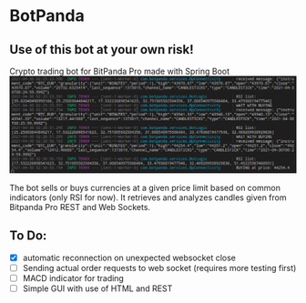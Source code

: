 # BotPanda
## Use of this bot at your own risk!
Crypto trading bot for BitPanda Pro made with Spring Boot
![alt text](https://github.com/uc9000/BotPanda/blob/main/images/screenshot_2.png?raw=true)

The bot sells or buys currencies at a given price limit based on common indicators (only RSI for now).
It retrieves and analyzes candles given from Bitpanda Pro REST and Web Sockets.

## To Do:
- [x] automatic reconnection on unexpected websocket close
- [ ] Sending actual order requests to web socket (requires more testing first)
- [ ] MACD indicator for trading
- [ ] Simple GUI with use of HTML and REST
